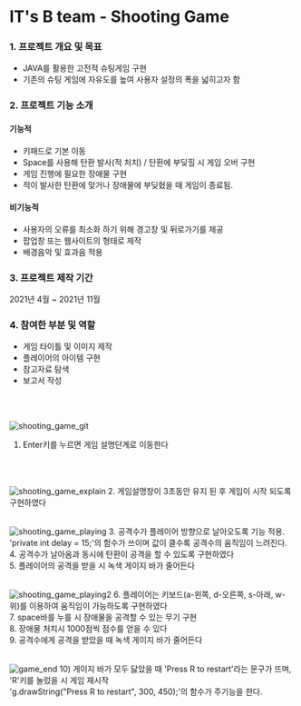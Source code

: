 # IT's B team - Shooting Game


### 1. 프로젝트 개요 및 목표
- JAVA를 활용한 고전적 슈팅게임 구현
- 기존의 슈팅 게임에 자유도를 높여 사용자 설정의 폭을 넓히고자 함



### 2. 프로젝트 기능 소개
#### 기능적
- 키패드로 기본 이동
- Space를 사용해 탄환 발사(적 처치) / 탄환에 부딪힐 시 게임 오버 구현
- 게임 진행에 필요한 장애물 구현
- 적이 발사한 탄환에 맞거나 장애물에 부딪혔을 때 게임이 종료됨.


#### 비기능적
- 사용자의 오류를 최소화 하기 위해 경고창 및 뒤로가기를 제공
- 팝업창 또는 웹사이트의 형태로 제작
- 배경음악 및 효과음 적용



### 3. 프로젝트 제작 기간
2021년 4월 ~ 2021년 11월



### 4. 참여한 부분 및 역할
- 게임 타이틀 및 이미지 제작
- 플레이어의 아이템 구현
- 참고자료 탐색
- 보고서 작성
<br>
<br>

![shooting_game_git](https://user-images.githubusercontent.com/115795005/210363465-f6d70f08-dc41-4e37-b75a-5f0780f97e90.png)
1. Enter키를 누르면 게임 설명단계로 이동한다
<br>
<br>
    

![shooting_game_explain](https://user-images.githubusercontent.com/115795005/210366111-97206da6-3ed4-482e-8a1a-bbedbafa54ce.png)
2. 게임설명창이 3초동안 유지 된 후 게임이 시작 되도록 구현하였다
<br>
<br>



![shooting_game_playing](https://user-images.githubusercontent.com/115795005/210367272-91386c06-f15f-4d7f-b1df-3f94cda80d74.png)
3. 공격수가 플레이어 방향으로 날아오도록 기능 적용. 'private int delay = 15;'의 함수가 쓰이며 값이 클수록 공격수의 움직임이 느려진다. <br>
4. 공격수가 날아옴과 동시에 탄환이 공격을 할 수 있도록 구현하였다 <br>
5. 플레이어의 공격을 받을 시 녹색 게이지 바가 줄어든다 <br>
<br>



![shooting_game_playing2](https://user-images.githubusercontent.com/115795005/210369043-aed10cf9-2c14-4482-944c-6519f82ce19b.png)
6. 플레이어는 키보드(a-왼쪽, d-오른쪽, s-아래, w-위)를 이용하여 움직임이 가능하도록 구현하였다 <br>
7. space바를 누를 시 장애물을 공격할 수 있는 무기 구현 <br>
8. 장애물 처치시 1000점씩 점수를 얻을 수 있다 <br>
9. 공격수에게 공격을 받았을 때 녹색 게이지 바가 줄어든다 <br>
<br>


![game_end](https://user-images.githubusercontent.com/115795005/210369091-467ffa41-6c18-472a-b0b2-a5cb7bc4e525.png)
10) 게이지 바가 모두 닳았을 때 'Press R to restart'라는 문구가 뜨며, 'R'키를 눌렀을 시 게임 재시작 <br>
'g.drawString("Press R to restart", 300, 450);'의 함수가 주기능을 한다. 

